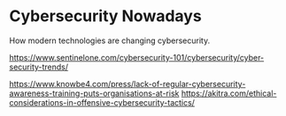# Cybersecurity Nowadays
How modern technologies are changing cybersecurity.


https://www.sentinelone.com/cybersecurity-101/cybersecurity/cyber-security-trends/

https://www.knowbe4.com/press/lack-of-regular-cybersecurity-awareness-training-puts-organisations-at-risk
https://akitra.com/ethical-considerations-in-offensive-cybersecurity-tactics/
